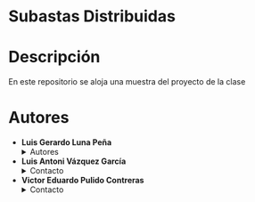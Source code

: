 # Subastas Distribuidas


# Descripción

En este repositorio se aloja una muestra del proyecto de la clase


# Autores 
* **Luis Gerardo Luna Peña** <details>
    <summary> Autores </summary> 
    <a href="mailto:luis.lunapa@udlap.mx" target="_top">luis.lunapa@udlap.mx</a>
    </details>
* **Luis Antoni Vázquez García** <details>
    <summary> Contacto </summary> 
    <a href="mailto:luis.vazquezga@udlap.mx" target="_top">luis.vazquezga@udlap.mx</a>
    </details>
* **Victor Eduardo Pulido Contreras** <details>
    <summary> Contacto </summary> 
    <a href="mailto:victor.pulidocs@udlap.mx" target="_top">victor.pulidocs@udlap.mx</a>
    </details>
